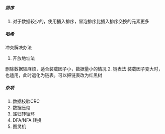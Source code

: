 ##### 排序
1. 对于数据较少的，使用插入排序，冒泡排序比插入排序交换的元素更多


##### 哈希
冲突解决办法
1. 开放地址法

删除数据较麻烦，适合装载因子小，数据量小的情况
2. 链表法
装载因子变大时，也适用，此时退化为链表。可以把链表改为红黑树

##### 杂项
1. 数据校验CRC
2. 数据压缩
3. 递归转循环
4. DFA/NFA 转换
5. 图灵机
